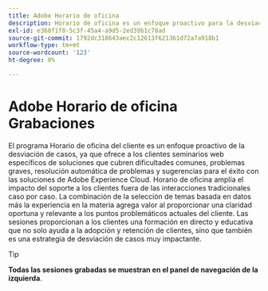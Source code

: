 ```yaml
---
title: Adobe Horario de oficina
description: Horario de oficina es un enfoque proactivo para la desviación de casos que ofrece a los clientes seminarios web específicos de la solución.
exl-id: e368f1f8-5c3f-45a4-a9d5-2ed39b1c78ad
source-git-commit: 1792dc318643aec2c12613f621361d72a7a918b1
workflow-type: tm+mt
source-wordcount: '123'
ht-degree: 0%

---
```


# Adobe Horario de oficina Grabaciones

El programa Horario de oficina del cliente es un enfoque proactivo de la desviación de casos, ya que ofrece a los clientes seminarios web específicos de soluciones que cubren dificultades comunes, problemas graves, resolución automática de problemas y sugerencias para el éxito con las soluciones de Adobe Experience Cloud. Horario de oficina amplía el impacto del soporte a los clientes fuera de las interacciones tradicionales caso por caso. La combinación de la selección de temas basada en datos más la experiencia en la materia agrega valor al proporcionar una claridad oportuna y relevante a los puntos problemáticos actuales del cliente. Las sesiones proporcionan a los clientes una formación en directo y educativa que no solo ayuda a la adopción y retención de clientes, sino que también es una estrategia de desviación de casos muy impactante.

>[!TIP]
>
>**Todas las sesiones grabadas se muestran en el panel de navegación de la izquierda**.

<!--

## Featured

<table>
  <tr>
   <td>
      <a href="2022/cross-channel.md">
      <img alt="Level up Your Cross-channel Marketing with Adobe [!DNL Campaign Classic]" src="assets/cross-channel.png"/>
      </a>
      <div>
         <a href="./2022/cross-channel.md"><strong>Level up Your Cross-channel Marketing with Adobe [!DNL Campaign Classic]</strong></a>
         <br/>
      </div>
   </td>
   <td>
      <a href="2022/integrations.md">
      <img alt="Adobe [!DNL Campaign] integrations with a marketing ecosystem" src="assets/integrations.png"/>
      </a>
      <div>
         <a href="./2022/integrations.md"><strong>Adobe [!DNL Campaign] integrations with a marketing ecosystem</strong></a>
         <br/>
      </div>
   </td>
   <td>
      <a href="2022/tips.md">
      <img alt="Time saving tips from a pro" src="./assets/tips.png"/>
      </a>
      <div>
         <a href="2022/tips.md"><strong>Time saving tips from a pro</strong></a>
         <br/>
      </div>
   </td>
</table>

-->
